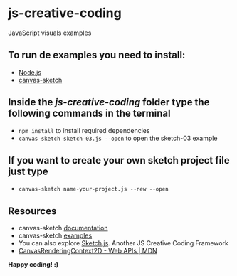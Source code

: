 # js-creative-coding
JavaScript visuals examples

## To run de examples you need to install:
- [Node.js](https://nodejs.org/en/download/)
- [canvas-sketch](https://github.com/mattdesl/canvas-sketch)

## Inside the *js-creative-coding* folder type the following commands in the terminal
- `npm install` to install required dependencies
- `canvas-sketch sketch-03.js --open` to open the sketch-03 example

## If you want to create your own sketch project file just type
- `canvas-sketch name-your-project.js --new --open`

## Resources
- canvas-sketch [documentation](https://github.com/mattdesl/canvas-sketch/blob/master/docs/README.md)
- canvas-sketch [examples](https://github.com/mattdesl/canvas-sketch/tree/master/examples)
- You can also explore [Sketch.js](https://soulwire.github.io/sketch.js/). Another JS Creative Coding Framework
- [CanvasRenderingContext2D - Web APIs | MDN](https://developer.mozilla.org/en-US/docs/Web/API/CanvasRenderingContext2D)

**Happy coding! :)**